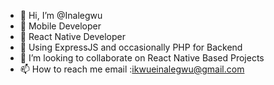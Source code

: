 - 👋 Hi, I’m @Inalegwu
- 👀 Mobile Developer
- 🌱 React Native Developer
- 🌱 Using ExpressJS and occasionally PHP for Backend
- 💞️ I’m looking to collaborate on React Native Based Projects
- 📫 How to reach me email :ikwueinalegwu@gmail.com

<!---
Inalegwu/Inalegwu is a ✨ special ✨ repository because its `README.md` (this file) appears on your GitHub profile.
You can click the Preview link to take a look at your changes.
--->
